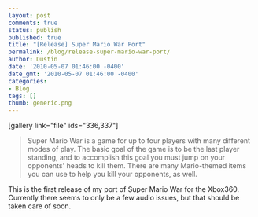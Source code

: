 ```yaml
---
layout: post
comments: true
status: publish
published: true
title: "[Release] Super Mario War Port"
permalink: /blog/release-super-mario-war-port/
author: Dustin
date: '2010-05-07 01:46:00 -0400'
date_gmt: '2010-05-07 01:46:00 -0400'
categories:
- Blog
tags: []
thumb: generic.png
---
```

[gallery link="file" ids="336,337"]

> Super Mario War is a game for up to four players with many different modes of
play. The basic goal of the game is to be the last player standing, and to
accomplish this goal you must jump on your opponents' heads to kill them. There
are many Mario-themed items you can use to help you kill your opponents, as well.

This is the first release of my port of Super Mario War for the Xbox360\.
Currently there seems to only be a few audio issues, but that should be taken
care of soon.
